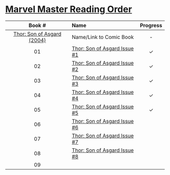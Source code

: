 # [Marvel Master Reading Order](https://comicbookreadingorders.com/marvel/marvel-master-reading-order/)


| Book # | Name | Progress | 
|:---:|:---|:---:|
| [Thor: Son of Asgard (2004)](https://www.marvel.com/comics/series/680/thor_son_of_asgard_2004_-_2005) | Name/Link to Comic Book | - |
| 01 | [Thor: Son of Asgard Issue #1](https://readcomiconline.li/Comic/Thor-Son-of-Asgard/Issue-1?id=57057) | ✓ |
| 02 | [Thor: Son of Asgard Issue #2](https://readcomiconline.li/Comic/Thor-Son-of-Asgard/Issue-2?id=57065) | ✓ |
| 03 | [Thor: Son of Asgard Issue #3](https://readcomiconline.li/Comic/Thor-Son-of-Asgard/Issue-3?id=57068) | ✓ |
| 04 | [Thor: Son of Asgard Issue #4](https://readcomiconline.li/Comic/Thor-Son-of-Asgard/Issue-4?id=57071) | ✓ |
| 05 | [Thor: Son of Asgard Issue #5](https://readcomiconline.li/Comic/Thor-Son-of-Asgard/Issue-5?id=57074) | ✓ |
| 06 | [Thor: Son of Asgard Issue #6](https://readcomiconline.li/Comic/Thor-Son-of-Asgard/Issue-6?id=57076) |  |
| 07 | [Thor: Son of Asgard Issue #7](https://readcomiconline.li/Comic/Thor-Son-of-Asgard/Issue-7?id=57079) |  |
| 08 | [Thor: Son of Asgard Issue #8]() |  |
| 09 | []() |  |
